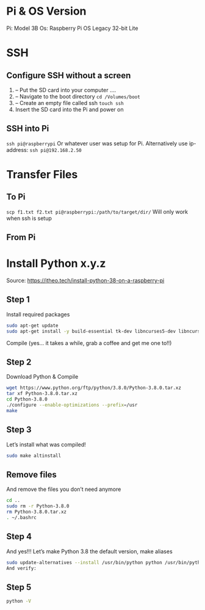 # Pi & OS Version
Pi: Model 3B
Os: Raspberry Pi OS Legacy 32-bit Lite


# SSH
## Configure SSH without a screen
1. – Put the SD card into your computer
....
1. – Navigate to the boot directory
`cd /Volumes/boot`
1. – Create an empty file called ssh
`touch ssh`
2. Insert the SD card into the Pi and power on


## SSH into Pi
`ssh pi@raspberrypi`
Or whatever user was setup for Pi.
Alternatively use ip-address:
`ssh pi@192.168.2.50`


# Transfer Files

## To Pi
`scp f1.txt f2.txt pi@raspberrypi:/path/to/target/dir/`
Will only work when ssh is setup

## From Pi


# Install Python x.y.z


Source: https://itheo.tech/install-python-38-on-a-raspberry-pi

## Step 1
Install required packages
```bash
sudo apt-get update
sudo apt-get install -y build-essential tk-dev libncurses5-dev libncursesw5-dev libreadline6-dev libdb5.3-dev libgdbm-dev libsqlite3-dev libssl-dev libbz2-dev libexpat1-dev liblzma-dev zlib1g-dev libffi-dev
```
Compile (yes… it takes a while, grab a coffee and get me one to!!)


## Step 2
Download Python & Compile
```bash
wget https://www.python.org/ftp/python/3.8.0/Python-3.8.0.tar.xz
tar xf Python-3.8.0.tar.xz
cd Python-3.8.0
./configure --enable-optimizations --prefix=/usr
make
```

## Step 3
Let’s install what was compiled!
```bash 
sudo make altinstall
```

## Remove files
And remove the files you don’t need anymore
```bash
cd ..
sudo rm -r Python-3.8.0
rm Python-3.8.0.tar.xz
. ~/.bashrc
```

## Step 4
And yes!!! Let’s make Python 3.8 the default version, make aliases

```bash
sudo update-alternatives --install /usr/bin/python python /usr/bin/python3.8 1
And verify:
```

## Step 5
```bash
python -V
```